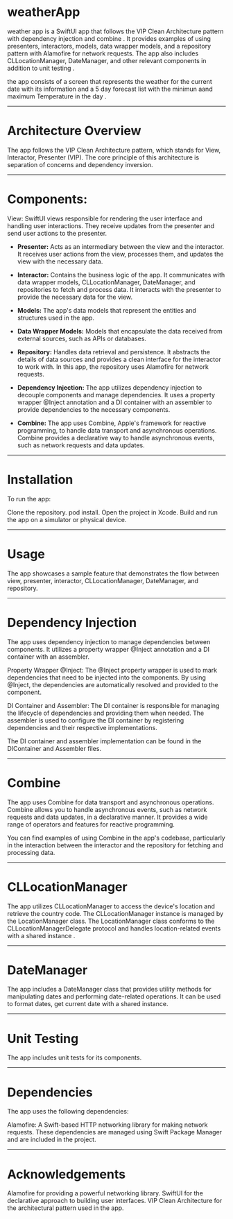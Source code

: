# weatherApp
 weather app is a SwiftUI app that follows the VIP Clean Architecture pattern with dependency injection and combine . It provides examples of using presenters, interactors, models, data wrapper models, and a repository pattern with Alamofire for network requests. The app also includes CLLocationManager, DateManager, and other relevant components in addition to unit testing .

 the app consists of a screen that represents the weather for the current date with its information and a 5 day forecast list with the minimun aand maximum Temperature in the  day .

---
# Architecture Overview
The app follows the VIP Clean Architecture pattern, which stands for View, Interactor, Presenter (VIP). The core principle of this architecture is separation of concerns and dependency inversion.

---
# Components:
View: SwiftUI views responsible for rendering the user interface and handling user interactions. They receive updates from the presenter and send user actions to the presenter.

- **Presenter:**
  Acts as an intermediary between the view and the interactor. It receives user actions from the view, processes them, and updates the view with the necessary data.

- **Interactor:**
 Contains the business logic of the app. It communicates with data wrapper models, CLLocationManager, DateManager, and repositories to fetch and process data. It interacts   with the presenter to provide the necessary data for the view.

- **Models:**
  The app's data models that represent the entities and structures used in the app.

- **Data Wrapper Models:**
  Models that encapsulate the data received from external sources, such as APIs or databases.

- **Repository:**
  Handles data retrieval and persistence. It abstracts the details of data sources and provides a clean interface for the interactor to work with. In this app, the  repository uses Alamofire for network requests.

- **Dependency Injection:**
   The app utilizes dependency injection to decouple components and manage dependencies. It uses a property wrapper @Inject annotation and a DI container with an assembler to provide dependencies to the necessary components.
  
- **Combine:**
  The app uses Combine, Apple's framework for reactive programming, to handle data transport and asynchronous operations. Combine provides a declarative way to handle asynchronous events, such as network requests and data updates.
---
# Installation
To run the app:

Clone the repository.
pod install.
Open the project in Xcode.
Build and run the app on a simulator or physical device.

---
# Usage
The app showcases a sample feature that demonstrates the flow between view, presenter, interactor, CLLocationManager, DateManager, and repository. 

---
# Dependency Injection
The app uses dependency injection to manage dependencies between components. It utilizes a property wrapper @Inject annotation and a DI container with an assembler.

Property Wrapper @Inject: The @Inject property wrapper is used to mark dependencies that need to be injected into the components. By using @Inject, the dependencies are automatically resolved and provided to the component.

DI Container and Assembler: The DI container is responsible for managing the lifecycle of dependencies and providing them when needed. The assembler is used to configure the DI container by registering dependencies and their respective implementations.

The DI container and assembler implementation can be found in the DIContainer and Assembler files.

---
# Combine
The app uses Combine for data transport and asynchronous operations. Combine allows you to handle asynchronous events, such as network requests and data updates, in a declarative manner. It provides a wide range of operators and features for reactive programming.

You can find examples of using Combine in the app's codebase, particularly in the interaction between the interactor and the repository for fetching and processing data.

---
# CLLocationManager
The app utilizes CLLocationManager to access the device's location and retrieve the country code. The CLLocationManager instance is managed by the LocationManager class. The LocationManager class conforms to the CLLocationManagerDelegate protocol and handles location-related events with a shared instance .

---
# DateManager
The app includes a DateManager class that provides utility methods for manipulating dates and performing date-related operations. It can be used to format dates, get current date with a shared instance.

---
# Unit Testing
The app includes unit tests for its components.

---
# Dependencies
The app uses the following dependencies:

Alamofire: A Swift-based HTTP networking library for making network requests.
These dependencies are managed using Swift Package Manager and are included in the project.

---
# Acknowledgements
Alamofire for providing a powerful networking library.
SwiftUI for the declarative approach to building user interfaces.
VIP Clean Architecture for the architectural pattern used in the app.
